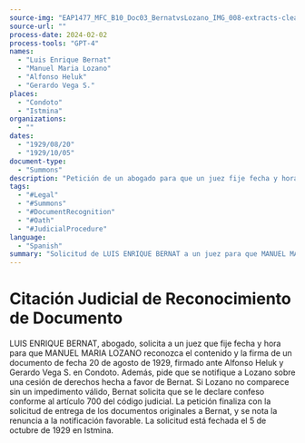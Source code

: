 ```yaml
---
source-img: "EAP1477_MFC_B10_Doc03_BernatvsLozano_IMG_008-extracts-cleaned.md"
source-url: ""
process-date: 2024-02-02
process-tools: "GPT-4"
names: 
  - "Luis Enrique Bernat"
  - "Manuel Maria Lozano"
  - "Alfonso Heluk"
  - "Gerardo Vega S."
places:
  - "Condoto"
  - "Istmina"
organizations:
  - ""
dates: 
  - "1929/08/20"
  - "1929/10/05"
document-type: 
  - "Summons"
description: "Petición de un abogado para que un juez fije fecha y hora para que una parte reconozca un documento y su firma bajo juramento, y notifique una cesión de derechos."
tags:
  - "#Legal"
  - "#Summons"
  - "#DocumentRecognition"
  - "#Oath"
  - "#JudicialProcedure"
language: 
  - "Spanish"
summary: "Solicitud de LUIS ENRIQUE BERNAT a un juez para que MANUEL MARIA LOZANO reconozca un documento bajo juramento y se le notifique de una cesión de derechos realizada a favor de Bernat."
---
```

# Citación Judicial de Reconocimiento de Documento

LUIS ENRIQUE BERNAT, abogado, solicita a un juez que fije fecha y hora para que MANUEL MARIA LOZANO reconozca el contenido y la firma de un documento de fecha 20 de agosto de 1929, firmado ante Alfonso Heluk y Gerardo Vega S. en Condoto. Además, pide que se notifique a Lozano sobre una cesión de derechos hecha a favor de Bernat. Si Lozano no comparece sin un impedimento válido, Bernat solicita que se le declare confeso conforme al artículo 700 del código judicial. La petición finaliza con la solicitud de entrega de los documentos originales a Bernat, y se nota la renuncia a la notificación favorable. La solicitud está fechada el 5 de octubre de 1929 en Istmina.